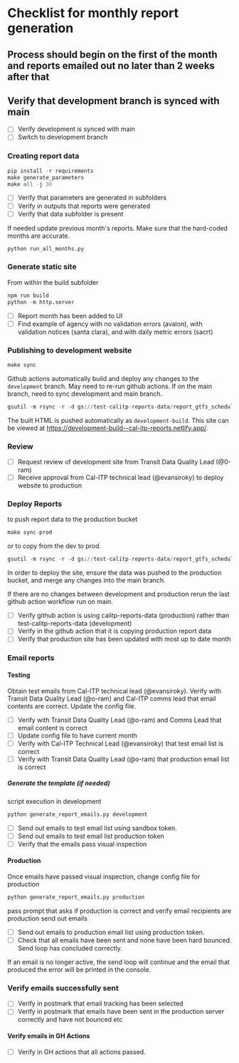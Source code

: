 # Checklist for monthly report generation

## Process should begin on the first of the month and reports emailed out no later than 2 weeks after that

## Verify that development branch is synced with main

- [ ] Verify development is synced with main
- [ ] Switch to development branch

### Creating report data

``` python
pip install -r requirements
make generate_parameters
make all -j 30
```

- [ ] Verify that parameters are generated in subfolders
- [ ] Verify in outputs that reports were generated
- [ ] Verify that data subfolder is present

If needed update previous month's reports. Make sure that the hard-coded months are accurate.

``` python
python run_all_months.py
```

### Generate static site

From within the build subfolder

```python
npm run build
python -m http.server
```

- [ ] Report month has been added to UI
- [ ] Find example of agency with no validation errors (avalon), with validation notices (santa clara), and with daily metric errors (sacrt)

### Publishing to development website

```python
make sync
```

Github actions automatically build and deploy any changes to the `development` branch. May need to re-run github actions. If on the main branch, need to sync development and main branch.

```python
gsutil -m rsync -r -d gs://test-calitp-reports-data/report_gtfs_schedule/ gs://calitp-reports-data/report_gtfs_schedule/
```

The built HTML is pushed automatically as `development-build`.
This site can be viewed at https://development-build--cal-itp-reports.netlify.app/.

### Review

- [ ] Request review of development site from Transit Data Quality Lead (@0-ram)
- [ ] Receive approval from Cal-ITP technical lead (@evansiroky) to deploy website to production

### Deploy Reports

to push report data to the production bucket

```python
make sync-prod
```

or to copy from the dev to prod.

```python
gsutil -m rsync -r -d gs://test-calitp-reports-data/report_gtfs_schedule/ gs://calitp-reports-data/report_gtfs_schedule/
```

In order to deploy the site, ensure the data was pushed to the production bucket,
and merge any changes into the main branch.

If there are no changes between development and production rerun the last github action workflow run on main.

- [ ] Verify github action is using calitp-reports-data (production) rather than test-calitp-reports-data (development)
- [ ] Verify in the github action that it is copying production report data
- [ ] Verify that production site has been updated with most up to date month

### Email reports

#### Testing

Obtain test emails from Cal-ITP technical lead (@evansiroky). Verify with Transit Data Quality Lead (@o-ram) and Cal-ITP comms lead that email contents are correct. Update the config file.

- [ ] Verify with Transit Data Quality Lead (@o-ram) and Comms Lead that email content is correct
- [ ] Update config file to have current month
- [ ] Verify with Cal-ITP Technical Lead (@evansiroky) that test email list is correct
- [ ] Verify with Transit Data Quality Lead (@o-ram) that production email list is correct

##### Generate the template (if needed)

script execution in development

```python
python generate_report_emails.py development
```

- [ ] Send out emails to test email list using sandbox token.
- [ ] Send out emails to test email list production token
- [ ] Verify that the emails pass visual inspection

#### Production

Once emails have passed visual inspection, change config file for production

```python
python generate_report_emails.py production
```

pass prompt that asks if production is correct and verify email recipients are production
send out emails

- [ ] Send out emails to production email list using production token.
- [ ] Check that all emails have been sent and none have been hard bounced. Send loop has concluded correctly.

If an email is no longer active, the send loop will continue and the email that produced the error will be printed in the console.

### Verify emails successfully sent

- [ ]  Verify in postmark that email tracking has been selected
- [ ]  Verify in postmark that emails have been sent in the production server correctly and have not bounced etc

#### Verify emails in GH Actions

- [ ] Verify in GH actions that all actions passed.
